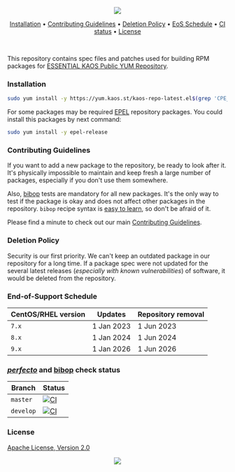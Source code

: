 <p align="center"><a href="#readme"><img src="https://gh.kaos.st/kaos-repo.svg"/></a></p>

<p align="center"><a href="#installation">Installation</a> • <a href="#contributing-guidelines">Contributing Guidelines</a> • <a href="#deletion-policy">Deletion Policy</a> • <a href="#end-of-support-schedule">EoS Schedule</a> • <a href="#perfecto-and-bibop-check-status">CI status</a> • <a href="#license">License</a></p>

<br/>

This repository contains spec files and patches used for building RPM packages for [ESSENTIAL KAOS Public YUM Repository](https://yum.kaos.st).

### Installation

```bash
sudo yum install -y https://yum.kaos.st/kaos-repo-latest.el$(grep 'CPE_NAME' /etc/os-release | tr -d '"' | cut -d':' -f5).noarch.rpm
```

For some packages may be required [EPEL](https://fedoraproject.org/wiki/EPEL) repository packages. You could install this packages by next command:

```bash
sudo yum install -y epel-release
```

### Contributing Guidelines

If you want to add a new package to the repository, be ready to look after it. It's physically impossible to maintain and keep fresh a large number of packages, especially if you don't use them somewhere.

Also, [bibop](https://kaos.sh/bibop) tests are mandatory for all new packages. It's the only way to test if the package is okay and does not affect other packages in the repository. `bibop` recipe syntax is [easy to learn](https://github.com/essentialkaos/bibop/blob/master/COOKBOOK.md), so don't be afraid of it.

Please find a minute to check out our main [Contributing Guidelines](https://kaos.sh/contributing-guidelines#contributing-guidelines).

### Deletion Policy

Security is our first priority. We can't keep an outdated package in our repository for a long time. If a package spec were not updated for the several latest releases (_especially with known vulnerabilities_) of software, it would be deleted from the repository.

### End-of-Support Schedule

| CentOS/RHEL version | Updates     | Repository removal |
|---------------------|-------------|--------------------|
| `7.x`               | 1 Jan 2023  | 1 Jun 2023         |
| `8.x`               | 1 Jan 2024  | 1 Jun 2024         |
| `9.x`               | 1 Jan 2026  | 1 Jun 2026         |

### [_perfecto_](https://kaos.sh/perfecto) and [bibop](https://kaos.sh/bibop) check status

| Branch | Status |
|------------|--------|
| `master` | [![CI](https://kaos.sh/w/kaos-repo/ci.svg?branch=master)](https://kaos.sh/w/kaos-repo/ci?query=branch:master) |
| `develop` | [![CI](https://kaos.sh/w/kaos-repo/ci.svg?branch=develop)](https://kaos.sh/w/kaos-repo/ci?query=branch:develop) |

### License

[Apache License, Version 2.0](https://www.apache.org/licenses/LICENSE-2.0)

<p align="center"><a href="https://essentialkaos.com"><img src="https://gh.kaos.st/ekgh.svg"/></a></p>
